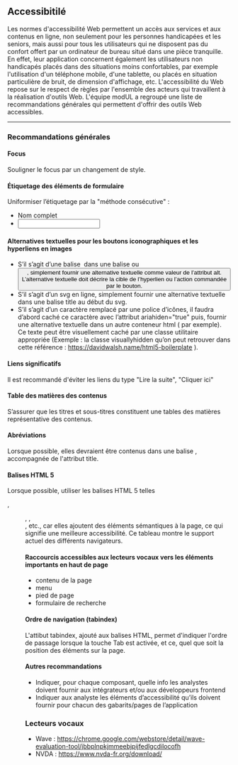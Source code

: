 ## Accessibitilé

Les normes d'accessibilité Web permettent un accès aux services et aux contenus en ligne, non seulement pour les personnes handicapées et les seniors, mais aussi pour tous les utilisateurs qui ne disposent pas du confort offert par un ordinateur de bureau situé dans une pièce tranquille. En effet, leur application concernent également les utilisateurs non handicapés placés dans des situations moins confortables, par exemple l'utilisation d'un téléphone mobile, d'une tablette, ou placés en situation particulière de bruit, de dimension d'affichage, etc. L'accessibilité du Web repose sur le respect de règles par l'ensemble des acteurs qui travaillent à la réalisation d'outils Web. L'équipe modUL a regroupé une liste de recommandations générales qui permettent d'offrir des outils Web accessibles.

---
### Recommandations générales

#### Focus
Souligner le focus par un changement de style.

#### Étiquetage des éléments de formulaire
Uniformiser l’étiquetage par la "méthode consécutive" :
* <label for="nom">Nom complet</label>
* <input type="text" name="nom" id="nom" />

#### Alternatives textuelles pour les boutons iconographiques et les hyperliens en images
* S’il s’agit d’une balise <img> dans une balise <a> ou <button>, simplement fournir une alternative textuelle comme valeur de l’attribut alt. L’alternative textuelle doit décrire la cible de l’hyperlien ou l’action commandée par le bouton.
* S’il s’agit d’un svg en ligne, simplement fournir une alternative textuelle dans une balise title au début du svg.
* S’il s’agit d’un caractère remplacé par une police d’icônes, il faudra d’abord caché ce caractère avec l’attribut ariahiden="true" puis, fournir une alternative textuelle dans un autre conteneur html (<span> par exemple). Ce texte peut être visuellement caché par une classe utilitaire appropriée (Exemple : la classe visuallyhidden qu’on peut retrouver dans cette référence : https://davidwalsh.name/html5-boilerplate ).

#### Liens significatifs
Il est recommandé d'éviter les liens du type "Lire la suite", "Cliquer ici"

#### Table des matières des contenus
S’assurer que les titres et sous-titres constituent une tables des matières représentative des contenus.

#### Abréviations
Lorsque possible, elles devraient être contenus dans une balise <abbr>, accompagnée de l'attribut title.

#### Balises HTML 5
Lorsque possible, utiliser les balises HTML 5 telles <aside>, <menu>, <meuitem>, <section>, etc., car elles ajoutent des éléments sémantiques à la page, ce qui signifie une meilleure accessibilité.  Ce tableau montre le support actuel des différents navigateurs.

#### Raccourcis accessibles aux lecteurs vocaux vers les éléments importants en haut de page
* contenu de la page
* menu
* pied de page
* formulaire de recherche

#### Ordre de navigation (tabindex)
L'attibut tabindex, ajouté aux balises HTML, permet d'indiquer l'ordre de passage lorsque la touche Tab est activée, et ce, quel que soit la position des éléments sur la page.

#### Autres recommandations

* Indiquer, pour chaque composant, quelle info les analystes doivent fournir aux intégrateurs et/ou aux développeurs frontend
* Indiquer aux analyste les éléments d’accessibilité qu’ils doivent fournir pour chacun des gabarits/pages de l’application

### Lecteurs vocaux
* Wave : https://chrome.google.com/webstore/detail/wave-evaluation-tool/jbbplnpkjmmeebjpijfedlgcdilocofh
* NVDA : https://www.nvda-fr.org/download/
